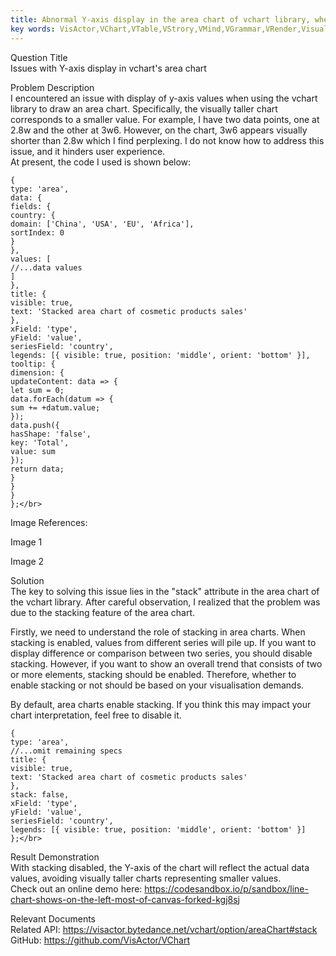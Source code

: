 ```yaml
---
title: Abnormal Y-axis display in the area chart of vchart library, where lower values appear higher</br>
key words: VisActor,VChart,VTable,VStrory,VMind,VGrammar,VRender,Visualization,Chart,Data,Table,Graph,Gis,LLM
---
```



Question Title</br>
Issues with Y-axis display in vchart's area chart</br>


Problem Description</br>
I encountered an issue with display of y-axis values when using the vchart library to draw an area chart. Specifically, the visually taller chart corresponds to a smaller value. For example, I have two data points, one at 2.8w and the other at 3w6. However, on the chart, 3w6 appears visually shorter than 2.8w which I find perplexing. I do not know how to address this issue, and it hinders user experience.</br>
At present, the code I used is shown below:</br>


```
{
type: 'area',
data: {
fields: {
country: {
domain: ['China', 'USA', 'EU', 'Africa'],
sortIndex: 0
}
},
values: [
//...data values
]
},
title: {
visible: true,
text: 'Stacked area chart of cosmetic products sales'
},
xField: 'type',
yField: 'value',
seriesField: 'country',
legends: [{ visible: true, position: 'middle', orient: 'bottom' }],
tooltip: {
dimension: {
updateContent: data => {
let sum = 0;
data.forEach(datum => {
sum += +datum.value;
});
data.push({
hasShape: 'false',
key: 'Total',
value: sum
});
return data;
}
}
}
};</br>
```
Image References:</br>


Image 1</br>


Image 2</br>


Solution</br>
The key to solving this issue lies in the "stack" attribute in the area chart of the vchart library. After careful observation, I realized that the problem was due to the stacking feature of the area chart.</br>


Firstly, we need to understand the role of stacking in area charts. When stacking is enabled, values from different series will pile up. If you want to display difference or comparison between two series, you should disable stacking. However, if you want to show an overall trend that consists of two or more elements, stacking should be enabled. Therefore, whether to enable stacking or not should be based on your visualisation demands.</br>


By default, area charts enable stacking. If you think this may impact your chart interpretation, feel free to disable it.</br>


```
{
type: 'area',
//...omit remaining specs
title: {
visible: true,
text: 'Stacked area chart of cosmetic products sales'
},
stack: false,
xField: 'type',
yField: 'value',
seriesField: 'country',
legends: [{ visible: true, position: 'middle', orient: 'bottom' }]
};</br>
```


Result Demonstration</br>
With stacking disabled, the Y-axis of the chart will reflect the actual data values, avoiding visually taller charts representing smaller values.</br>
Check out an online demo here: https://codesandbox.io/p/sandbox/line-chart-shows-on-the-left-most-of-canvas-forked-kgj8sj</br>


Relevant Documents</br>
Related API: https://visactor.bytedance.net/vchart/option/areaChart#stack</br>
GitHub: https://github.com/VisActor/VChart</br>